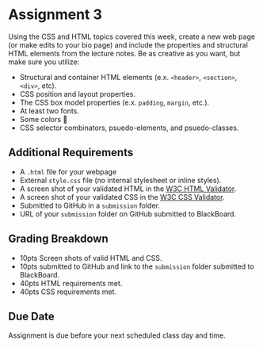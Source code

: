 # Assignment 3
Using the CSS and HTML topics covered this week, create a new web page (or make edits to your bio page) and include the properties and structural HTML elements from the lecture notes.  Be as creative as you want, but make sure you utilize:

- Structural and container HTML elements (e.x. `<header>`, `<section>`, `<div>`, etc).
- CSS position and layout properties.
- The CSS box model properties (e.x. `padding`, `margin`, etc.).
- At least two fonts.
- Some colors :rainbow:
- CSS selector combinators, psuedo-elements, and psuedo-classes.

## Additional Requirements
- A `.html` file for your webpage
- External `style.css` file (no internal stylesheet or inline styles).
- A screen shot of your validated HTML in the [W3C HTML Validator](https://validator.w3.org/).
- A screen shot of your validated CSS in the [W3C CSS Validator](https://jigsaw.w3.org/css-validator/).
- Submitted to GitHub in a `submission` folder.
- URL of your `submission` folder on GitHub submitted to BlackBoard.

## Grading Breakdown
- 10pts Screen shots of valid HTML and CSS.
- 10pts submitted to GitHub and link to the `submission` folder submitted to BlackBoard.
- 40pts HTML requirements met.
- 40pts CSS requirements met.

## Due Date
Assignment is due before your next scheduled class day and time.